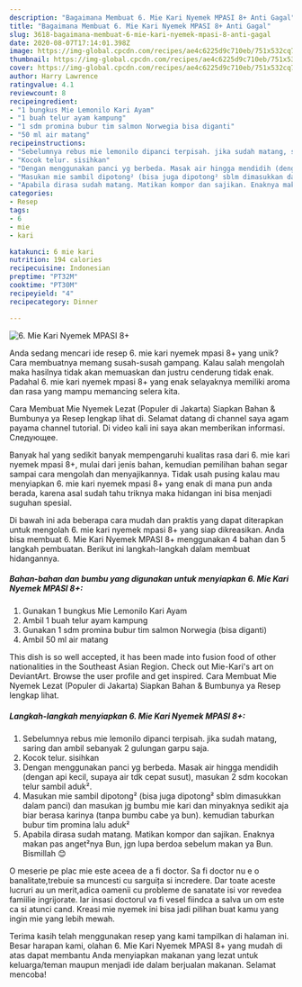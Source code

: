 ```yaml
---
description: "Bagaimana Membuat 6. Mie Kari Nyemek MPASI 8+ Anti Gagal"
title: "Bagaimana Membuat 6. Mie Kari Nyemek MPASI 8+ Anti Gagal"
slug: 3618-bagaimana-membuat-6-mie-kari-nyemek-mpasi-8-anti-gagal
date: 2020-08-07T17:14:01.398Z
image: https://img-global.cpcdn.com/recipes/ae4c6225d9c710eb/751x532cq70/6-mie-kari-nyemek-mpasi-8-foto-resep-utama.jpg
thumbnail: https://img-global.cpcdn.com/recipes/ae4c6225d9c710eb/751x532cq70/6-mie-kari-nyemek-mpasi-8-foto-resep-utama.jpg
cover: https://img-global.cpcdn.com/recipes/ae4c6225d9c710eb/751x532cq70/6-mie-kari-nyemek-mpasi-8-foto-resep-utama.jpg
author: Harry Lawrence
ratingvalue: 4.1
reviewcount: 8
recipeingredient:
- "1 bungkus Mie Lemonilo Kari Ayam"
- "1 buah telur ayam kampung"
- "1 sdm promina bubur tim salmon Norwegia bisa diganti"
- "50 ml air matang"
recipeinstructions:
- "Sebelumnya rebus mie lemonilo dipanci terpisah. jika sudah matang, saring dan ambil sebanyak 2 gulungan garpu saja."
- "Kocok telur. sisihkan"
- "Dengan menggunakan panci yg berbeda. Masak air hingga mendidih (dengan api kecil, supaya air tdk cepat susut), masukan 2 sdm kocokan telur sambil aduk²."
- "Masukan mie sambil dipotong² (bisa juga dipotong² sblm dimasukkan dalam panci) dan masukan jg bumbu mie kari dan minyaknya sedikit aja biar berasa karinya (tanpa bumbu cabe ya bun). kemudian taburkan bubur tim promina lalu aduk²"
- "Apabila dirasa sudah matang. Matikan kompor dan sajikan. Enaknya makan pas anget²nya Bun, jgn lupa berdoa sebelum makan ya Bun. Bismillah 😊"
categories:
- Resep
tags:
- 6
- mie
- kari

katakunci: 6 mie kari 
nutrition: 194 calories
recipecuisine: Indonesian
preptime: "PT32M"
cooktime: "PT30M"
recipeyield: "4"
recipecategory: Dinner

---
```



![6. Mie Kari Nyemek MPASI 8+](https://img-global.cpcdn.com/recipes/ae4c6225d9c710eb/751x532cq70/6-mie-kari-nyemek-mpasi-8-foto-resep-utama.jpg)

Anda sedang mencari ide resep 6. mie kari nyemek mpasi 8+ yang unik? Cara membuatnya memang susah-susah gampang. Kalau salah mengolah maka hasilnya tidak akan memuaskan dan justru cenderung tidak enak. Padahal 6. mie kari nyemek mpasi 8+ yang enak selayaknya memiliki aroma dan rasa yang mampu memancing selera kita.

Cara Membuat Mie Nyemek Lezat (Populer di Jakarta) Siapkan Bahan &amp; Bumbunya ya Resep lengkap lihat di. Selamat datang di channel saya agam payama channel tutorial. Di video kali ini saya akan memberikan informasi. Следующее.

Banyak hal yang sedikit banyak mempengaruhi kualitas rasa dari 6. mie kari nyemek mpasi 8+, mulai dari jenis bahan, kemudian pemilihan bahan segar sampai cara mengolah dan menyajikannya. Tidak usah pusing kalau mau menyiapkan 6. mie kari nyemek mpasi 8+ yang enak di mana pun anda berada, karena asal sudah tahu triknya maka hidangan ini bisa menjadi suguhan spesial.


Di bawah ini ada beberapa cara mudah dan praktis yang dapat diterapkan untuk mengolah 6. mie kari nyemek mpasi 8+ yang siap dikreasikan. Anda bisa membuat 6. Mie Kari Nyemek MPASI 8+ menggunakan 4 bahan dan 5 langkah pembuatan. Berikut ini langkah-langkah dalam membuat hidangannya.

<!--inarticleads1-->

##### Bahan-bahan dan bumbu yang digunakan untuk menyiapkan 6. Mie Kari Nyemek MPASI 8+:

1. Gunakan 1 bungkus Mie Lemonilo Kari Ayam
1. Ambil 1 buah telur ayam kampung
1. Gunakan 1 sdm promina bubur tim salmon Norwegia (bisa diganti)
1. Ambil 50 ml air matang


This dish is so well accepted, it has been made into fusion food of other nationalities in the Southeast Asian Region. Check out Mie-Kari&#39;s art on DeviantArt. Browse the user profile and get inspired. Cara Membuat Mie Nyemek Lezat (Populer di Jakarta) Siapkan Bahan &amp; Bumbunya ya Resep lengkap lihat. 

<!--inarticleads2-->

##### Langkah-langkah menyiapkan 6. Mie Kari Nyemek MPASI 8+:

1. Sebelumnya rebus mie lemonilo dipanci terpisah. jika sudah matang, saring dan ambil sebanyak 2 gulungan garpu saja.
1. Kocok telur. sisihkan
1. Dengan menggunakan panci yg berbeda. Masak air hingga mendidih (dengan api kecil, supaya air tdk cepat susut), masukan 2 sdm kocokan telur sambil aduk².
1. Masukan mie sambil dipotong² (bisa juga dipotong² sblm dimasukkan dalam panci) dan masukan jg bumbu mie kari dan minyaknya sedikit aja biar berasa karinya (tanpa bumbu cabe ya bun). kemudian taburkan bubur tim promina lalu aduk²
1. Apabila dirasa sudah matang. Matikan kompor dan sajikan. Enaknya makan pas anget²nya Bun, jgn lupa berdoa sebelum makan ya Bun. Bismillah 😊


O meserie pe plac mie este aceea de a fi doctor. Sa fi doctor nu e o banalitate,trebuie sa muncesti cu sarguița si incredere. Dar toate aceste lucruri au un merit,adica oamenii cu probleme de sanatate isi vor revedea famiilie ingrijorate. Iar insasi doctorul va fi vesel fiindca a salva un om este ca si atunci cand. Kreasi mie nyemek ini bisa jadi pilihan buat kamu yang ingin mie yang lebih mewah. 

Terima kasih telah menggunakan resep yang kami tampilkan di halaman ini. Besar harapan kami, olahan 6. Mie Kari Nyemek MPASI 8+ yang mudah di atas dapat membantu Anda menyiapkan makanan yang lezat untuk keluarga/teman maupun menjadi ide dalam berjualan makanan. Selamat mencoba!
